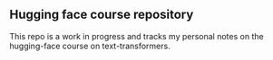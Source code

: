 ## Hugging face course repository

This repo is a work in progress and tracks my personal notes on the hugging-face course on text-transformers.

